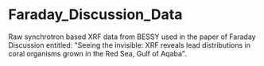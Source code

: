 # Faraday_Discussion_Data
Raw synchrotron based XRF data from BESSY used in the paper of Faraday Discussion entitled: "Seeing the invisible: XRF reveals lead distributions in coral organisms grown in the Red Sea, Gulf of Aqaba".
